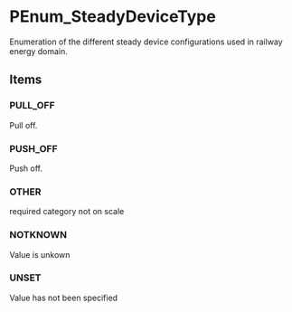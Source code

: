 # PEnum_SteadyDeviceType

Enumeration of the different steady device configurations used in railway energy domain.

## Items

### PULL_OFF
Pull off.

### PUSH_OFF
Push off.

### OTHER
required category not on scale

### NOTKNOWN
Value is unkown

### UNSET
Value has not been specified
